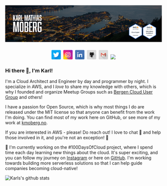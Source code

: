 # [![Karl Mathias Moberg Banner](https://github.com/kmoberg/kmoberg/blob/master/icons/Github-Header.png?raw=true)](https://kmoberg.no)

<p align='center'>
<a href="https://twitter.com/mathiasmoberg"><img height="30" src="https://github.com/kmoberg/kmoberg/blob/master/icons/twitter.png?raw=true"></a>&nbsp;
<a href="https://instagram.com/cloudkarl"><img height="30" src="https://github.com/kmoberg/kmoberg/blob/master/icons/instagram.png?raw=true"></a>&nbsp;
<a href="https://linkedin.com/in/kmoberg"><img height="30" src="https://github.com/kmoberg/kmoberg/blob/master/icons/linkedin.png?raw=true"></a>&nbsp;
<a href="https://github.com/kmoberg"><img height="30" src="https://github.com/kmoberg/kmoberg/blob/master/icons/github.png?raw=true"></a>&nbsp;
<a href="mailto:km@kmoberg.no"><img height="30" src="https://github.com/kmoberg/kmoberg/blob/master/icons/email.png?raw=true"></a>&nbsp;
<img src="https://visitor-badge.glitch.me/badge?page_id=kmobergportfolio.visitor-badge">
</p>


### Hi there 👋, I'm Karl!

I'm a Cloud Architect and Engineer by day and programmer by night. I specialize in AWS, and I *love* to share my knowledge with others, which is why I founded and organize Meetup Groups such as [Bergen Cloud User Group](https://github.com/bergen-cloud-user-group) and others!

I have a passion for Open Source, which is why most things I do are released under the MIT license so that anyone can benefit from the work I'm doing. You can find most of my work here on GitHub, or see more of my work at [kmoberg.no](https://kmoberg.no).

If you are interested in AWS - please! Do reach out! I love to chat 💬 and help those involved in it, and you're not an exception! 🎉

🔭 I'm currently working on the #100DaysOfCloud project, where I spend time each day learning new things about the cloud. It's super exciting, and you can follow my journey on [Instagram](https://instagram.com/cloudkarl) or here on [GitHub](https://github.com/kmoberg/100-Days-Of-Cloud). I'm working towards building more serverless solutions so that I can help guide companies becoming cloud-native!


![Karls's github stats](https://github-readme-stats.vercel.app/api?username=kmoberg&show_icons=true)


<!--
**kmoberg/kmoberg** is a ✨ _special_ ✨ repository because its `README.md` (this file) appears on your GitHub profile.

Here are some ideas to get you started:

- 🔭 I'm currently working on ...
- 🌱 I'm currently learning ...
- 👯 I'm looking to collaborate on ...
- 🤔 I'm looking for help with ...
- 💬 Ask me about ...
- 📫 How to reach me: ...
- 😄 Pronouns: ...
- ⚡ Fun fact: ...
-->
